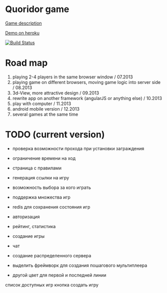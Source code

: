 Quoridor game
========
[Game description](http://en.wikipedia.org/wiki/Quoridor)


[Demo on heroku](http://quoridor-online.herokuapp.com/)

[![Build Status](https://travis-ci.org/imevs/quoridor.png?branch=master)](https://travis-ci.org/imevs/quoridor)


Road map
=

1. playing 2-4 players in the same browser window / 07.2013
2. playing game on different browsers, moving game logic into server side / 08.2013
3. 3d-View, more attractive design / 09.2013
4. rewrite app on another framework (angularJS or anything else) / 10.2013
5. play with computer / 11.2013
6. android mobile version / 12.2013
7. several games at the same time

TODO (current version)
=

* проверка возможности прохода при установки заграждения
* ограничение времени на ход
* страница с правилами
* генерация ссылки на игру
* возможность выбора за кого играть
* поддержка множества игр
* redis для сохранения состояния игр
* авторизация
* рейтинг, статистика
* создание игры
* чат
* создание распределенного сервера
* выделить фреймворк для создания пошагового мультиплеера

* другой цвет для первой и последней линии


список доступных игр
кнопка создать игру
